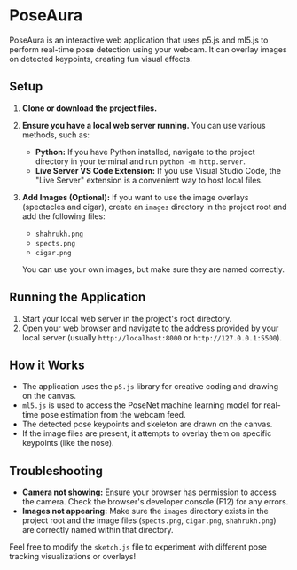 # PoseAura

PoseAura is an interactive web application that uses p5.js and ml5.js to perform real-time pose detection using your webcam. It can overlay images on detected keypoints, creating fun visual effects.

## Setup

1.  **Clone or download the project files.**

2.  **Ensure you have a local web server running.** You can use various methods, such as:
    -   **Python:** If you have Python installed, navigate to the project directory in your terminal and run `python -m http.server`.
    -   **Live Server VS Code Extension:** If you use Visual Studio Code, the "Live Server" extension is a convenient way to host local files.

3.  **Add Images (Optional):** If you want to use the image overlays (spectacles and cigar), create an `images` directory in the project root and add the following files:
    -   `shahrukh.png`
    -   `spects.png`
    -   `cigar.png`

    You can use your own images, but make sure they are named correctly.

## Running the Application

1.  Start your local web server in the project's root directory.
2.  Open your web browser and navigate to the address provided by your local server (usually `http://localhost:8000` or `http://127.0.0.1:5500`).

## How it Works

-   The application uses the `p5.js` library for creative coding and drawing on the canvas.
-   `ml5.js` is used to access the PoseNet machine learning model for real-time pose estimation from the webcam feed.
-   The detected pose keypoints and skeleton are drawn on the canvas.
-   If the image files are present, it attempts to overlay them on specific keypoints (like the nose).

## Troubleshooting

-   **Camera not showing:** Ensure your browser has permission to access the camera. Check the browser's developer console (F12) for any errors.
-   **Images not appearing:** Make sure the `images` directory exists in the project root and the image files (`spects.png`, `cigar.png`, `shahrukh.png`) are correctly named within that directory.

Feel free to modify the `sketch.js` file to experiment with different pose tracking visualizations or overlays! 